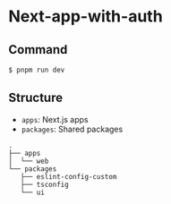 # Next-app-with-auth

## Command

```sh
$ pnpm run dev
```

## Structure

- `apps`: Next.js apps
- `packages`: Shared packages

```
.
├── apps
│  └── web
└── packages
   ├── eslint-config-custom
   ├── tsconfig
   └── ui
```
